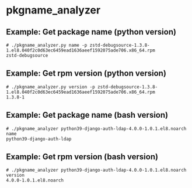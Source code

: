 # pkgname_analyzer

## Example: Get package name (python version)
```
# ./pkgname_analyzer.py name -p zstd-debugsource-1.3.8-1.el8.040f2c0d63ec6459ead1636aeef1592075ade706.x86_64.rpm
zstd-debugsource
```

## Example: Get rpm version (python version)
```
# ./pkgname_analyzer.py version -p zstd-debugsource-1.3.8-1.el8.040f2c0d63ec6459ead1636aeef1592075ade706.x86_64.rpm
1.3.8-1

```

## Example: Get package name (bash version)
```
# ./pkgname_analyzer python39-django-auth-ldap-4.0.0-1.0.1.el8.noarch name
python39-django-auth-ldap
```


## Example: Get rpm version (bash version)
```
# ./pkgname_analyzer python39-django-auth-ldap-4.0.0-1.0.1.el8.noarch version
4.0.0-1.0.1.el8.noarch
```
